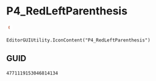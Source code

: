 # P4_RedLeftParenthesis
![](/img/P4_RedLeftParenthesis.png)

``` CSharp
EditorGUIUtility.IconContent("P4_RedLeftParenthesis")
```
## GUID
```
4771119153046814134
```
